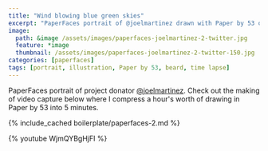 ```yaml
---
title: "Wind blowing blue green skies"
excerpt: "PaperFaces portrait of @joelmartinez drawn with Paper by 53 on an iPad."
image: 
  path: &image /assets/images/paperfaces-joelmartinez-2-twitter.jpg 
  feature: *image
  thumbnail: /assets/images/paperfaces-joelmartinez-2-twitter-150.jpg
categories: [paperfaces]
tags: [portrait, illustration, Paper by 53, beard, time lapse]
---
```


PaperFaces portrait of project donator [@joelmartinez](https://twitter.com/joelmartinez). Check out the making of video capture below where I compress a hour's worth of drawing in Paper by 53 into 5 minutes.

{% include_cached boilerplate/paperfaces-2.md %}

{% youtube WjmQYBgHjFI %}
